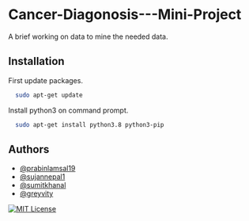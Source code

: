 # Cancer-Diagonosis---Mini-Project 

A brief working on data to mine the needed data. 


## Installation


First update packages. 

```bash
  sudo apt-get update
```
Install python3 on command prompt.

```bash
  sudo apt-get install python3.8 python3-pip
```

    
## Authors

- [@prabinlamsal19](https://github.com/prabinlamsal19)
- [@sujannepal1](https://github.com/sujannepal1)
- [@sumitkhanal](https://github.com/sumitkhanal)
- [@greyvity](https://github.com/greyvity)


[![MIT License](https://img.shields.io/badge/License-MIT-green.svg)](https://choosealicense.com/licenses/mit/)



